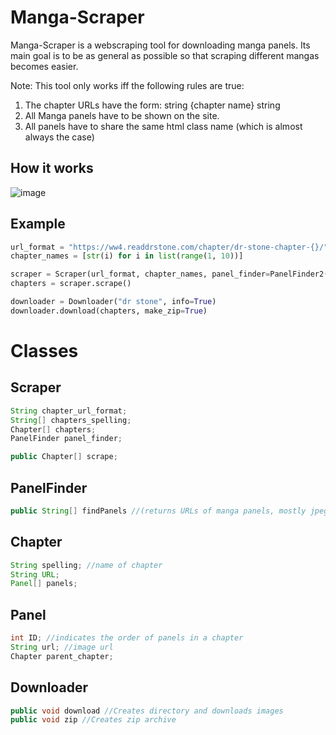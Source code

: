# Manga-Scraper

Manga-Scraper is a webscraping tool for downloading manga panels. Its main goal is to be as general as possible so that scraping different mangas becomes easier.

Note: This tool only works iff the following rules are true:

1. The chapter URLs have the form: string {chapter name} string
2. All Manga panels have to be shown on the site.
3. All panels have to share the same html class name (which is almost always the case)


## How it works

![image](https://user-images.githubusercontent.com/46029684/204039536-4b248310-1897-4370-9973-344c779920fe.png)

## Example

```python
url_format = "https://ww4.readdrstone.com/chapter/dr-stone-chapter-{}/"
chapter_names = [str(i) for i in list(range(1, 10))]

scraper = Scraper(url_format, chapter_names, panel_finder=PanelFinder2())
chapters = scraper.scrape()

downloader = Downloader("dr stone", info=True)
downloader.download(chapters, make_zip=True)
```


# Classes

## Scraper
```java
String chapter_url_format;
String[] chapters_spelling;
Chapter[] chapters;
PanelFinder panel_finder;

public Chapter[] scrape;
```

## PanelFinder
```java
public String[] findPanels //(returns URLs of manga panels, mostly jpegs)
```

## Chapter
```java
String spelling; //name of chapter
String URL;
Panel[] panels;
```

## Panel
```java
int ID; //indicates the order of panels in a chapter
String url; //image url
Chapter parent_chapter;
```

## Downloader
```java
public void download //Creates directory and downloads images
public void zip //Creates zip archive
```
